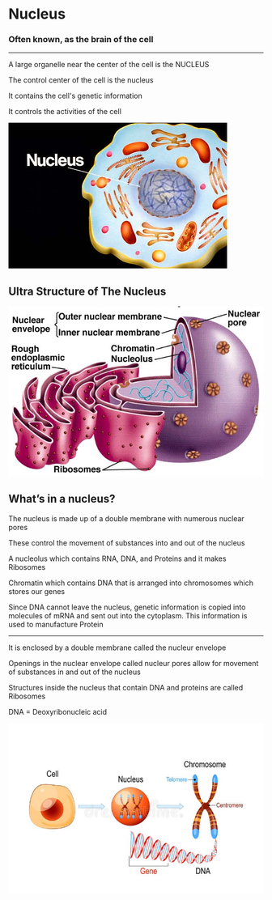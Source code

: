 # Nucleus

### Often known, as the brain of the cell

---

A large organelle near the center of the cell is the NUCLEUS

The control center of the cell is the nucleus

It contains the cell's genetic information

It controls the activities of the cell

![Untitled](Nucleus%20a7ae5/Untitled.png)

## Ultra Structure of The Nucleus

![Untitled](Nucleus%20a7ae5/Untitled%201.png)

## What’s in a nucleus?

The nucleus is made up of a double membrane with numerous nuclear pores

These control the movement of substances into and out of the nucleus

A nucleolus which contains RNA, DNA, and Proteins and it makes Ribosomes

Chromatin which contains DNA that is arranged into chromosomes which stores our genes

Since DNA cannot leave the nucleus, genetic information is copied into molecules of mRNA and sent out into the cytoplasm. This information is used to manufacture Protein

---

It is enclosed by a double membrane called the nucleur envelope

Openings in the nuclear envelope called nucleur pores allow for movement of substances in and out of the nucleus

Structures inside the nucleus that contain DNA and proteins are called Ribosomes

DNA = Deoxyribonucleic acid

![Untitled](Nucleus%20a7ae5/Untitled%202.png)